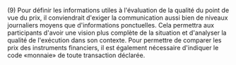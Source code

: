 (9) Pour définir les informations utiles à l'évaluation de la qualité du point de vue du prix, il conviendrait d'exiger la communication aussi bien de niveaux journaliers moyens que d'informations ponctuelles. Cela permettra aux participants d'avoir une vision plus complète de la situation et d'analyser la qualité de l'exécution dans son contexte. Pour permettre de comparer les prix des instruments financiers, il est également nécessaire d'indiquer le code «monnaie» de toute transaction déclarée.